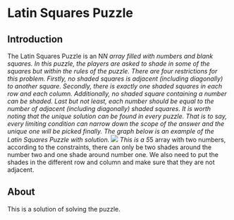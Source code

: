 Latin Squares Puzzle
===

Introduction
---
The Latin Squares Puzzle is an N*N array filled with numbers and blank squares. In this puzzle, the players are asked to shade in some of the squares but within the rules of the puzzle. There are four restrictions for this problem. Firstly, no shaded squares is adjacent (including diagonally) to another square. Secondly, there is exactly one shaded squares in each row and each column. Additionally, no shaded square containing a number can be shaded. Last but not least, each number should be equal to the number of adjacent (including diagonally) shaded squares. It is worth noting that the unique solution can be found in every puzzle. That is to say, every limiting condition can narrow down the scope of the answer and the unique one will be picked finally.
The graph below is an example of the Latin Squares Puzzle with solution.
![](https://drive.google.com/file/d/0B2X4R4ZrqXtqYmRzNXEwdGF1NnM/view)
This is a 5*5 array with two numbers, according to the constraints, there can only be two shades around the number two and one shade around number one. We also need to put the shades in the different row and column and make sure that they are not adjacent.

About
---
This is a solution of solving the puzzle.

